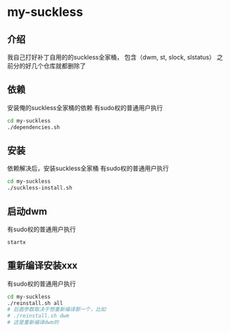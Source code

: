 # my-suckless

## 介绍
我自己打好补丁自用的的suckless全家桶， 包含（dwm, st, slock, slstatus）
之前分的好几个仓库就都删除了
## 依赖
安装俺的suckless全家桶的依赖
有sudo权的普通用户执行
```bash
cd my-suckless
./dependencies.sh
```
## 安装
依赖解决后，安装suckless全家桶
有sudo权的普通用户执行
```bash
cd my-suckless
./suckless-install.sh
```
## 启动dwm
有sudo权的普通用户执行
```bash
startx
```
## 重新编译安装xxx
有sudo权的普通用户执行
```bash
cd my-suckless
./reinstall.sh all
# 后面参数取决于想重新编译那一个，比如
# ./reinstall.sh dwm
# 这是重新编译dwm的
```